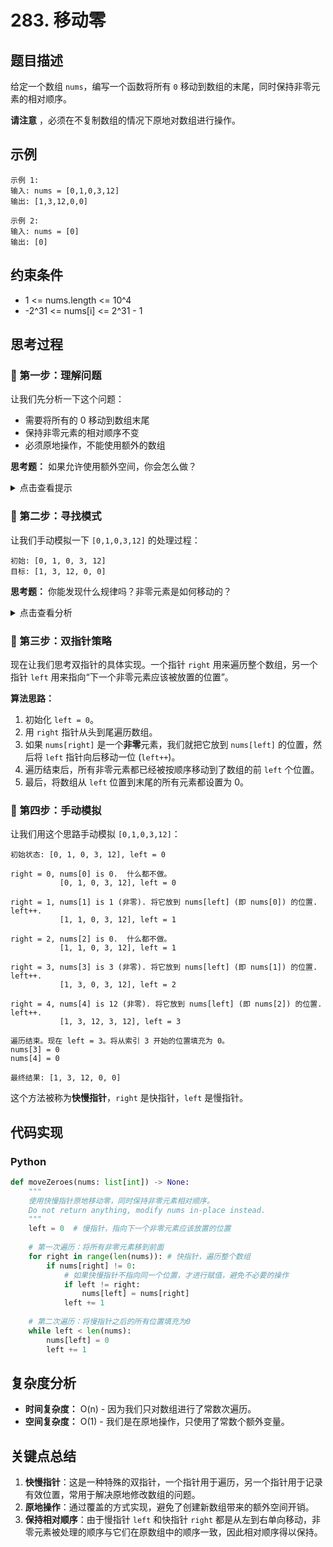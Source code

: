 # 283. 移动零

## 题目描述
给定一个数组 `nums`，编写一个函数将所有 `0` 移动到数组的末尾，同时保持非零元素的相对顺序。

**请注意** ，必须在不复制数组的情况下原地对数组进行操作。

## 示例
```
示例 1:
输入: nums = [0,1,0,3,12]
输出: [1,3,12,0,0]

示例 2:
输入: nums = [0]
输出: [0]
```

## 约束条件
- 1 <= nums.length <= 10^4
- -2^31 <= nums[i] <= 2^31 - 1

## 思考过程

### 🤔 第一步：理解问题
让我们先分析一下这个问题：
- 需要将所有的 0 移动到数组末尾
- 保持非零元素的相对顺序不变
- 必须原地操作，不能使用额外的数组

**思考题：** 如果允许使用额外空间，你会怎么做？

<details>
<summary>点击查看提示</summary>

可以创建一个新数组，先遍历一遍原数组，把所有非零元素按顺序放进新数组，然后计算新数组和原数组的长度差，在新数组末尾补上相应数量的零。但题目要求原地操作。

</details>

### 🤔 第二步：寻找模式
让我们手动模拟一下 `[0,1,0,3,12]` 的处理过程：

```
初始: [0, 1, 0, 3, 12]
目标: [1, 3, 12, 0, 0]
```

**思考题：** 你能发现什么规律吗？非零元素是如何移动的？

<details>
<summary>点击查看分析</summary>

观察发现：
- 非零元素 1, 3, 12 保持了原来的相对顺序。
- 它们好像被“压缩”到了数组的前面。
- 后面空出来的位置用 0 填充。

这提示我们可以用一个指针来记录“当前非零元素应该被放置的位置”。

</details>

### 🤔 第三步：双指针策略
现在让我们思考双指针的具体实现。一个指针 `right` 用来遍历整个数组，另一个指针 `left` 用来指向“下一个非零元素应该被放置的位置”。

**算法思路：**
1. 初始化 `left = 0`。
2. 用 `right` 指针从头到尾遍历数组。
3. 如果 `nums[right]` 是一个**非零**元素，我们就把它放到 `nums[left]` 的位置，然后将 `left` 指针向后移动一位 (`left++`)。
4. 遍历结束后，所有非零元素都已经被按顺序移动到了数组的前 `left` 个位置。
5. 最后，将数组从 `left` 位置到末尾的所有元素都设置为 0。

### 🤔 第四步：手动模拟
让我们用这个思路手动模拟 `[0,1,0,3,12]`：

```
初始状态: [0, 1, 0, 3, 12], left = 0

right = 0, nums[0] is 0.  什么都不做。
           [0, 1, 0, 3, 12], left = 0

right = 1, nums[1] is 1 (非零). 将它放到 nums[left] (即 nums[0]) 的位置. left++.
           [1, 1, 0, 3, 12], left = 1

right = 2, nums[2] is 0.  什么都不做。
           [1, 1, 0, 3, 12], left = 1

right = 3, nums[3] is 3 (非零). 将它放到 nums[left] (即 nums[1]) 的位置. left++.
           [1, 3, 0, 3, 12], left = 2

right = 4, nums[4] is 12 (非零). 将它放到 nums[left] (即 nums[2]) 的位置. left++.
           [1, 3, 12, 3, 12], left = 3

遍历结束。现在 left = 3。将从索引 3 开始的位置填充为 0。
nums[3] = 0
nums[4] = 0

最终结果: [1, 3, 12, 0, 0]
```

这个方法被称为**快慢指针**，`right` 是快指针，`left` 是慢指针。

## 代码实现

### Python
```python
def moveZeroes(nums: list[int]) -> None:
    """
    使用快慢指针原地移动零，同时保持非零元素相对顺序。
    Do not return anything, modify nums in-place instead.
    """
    left = 0  # 慢指针，指向下一个非零元素应该放置的位置
    
    # 第一次遍历：将所有非零元素移到前面
    for right in range(len(nums)): # 快指针，遍历整个数组
        if nums[right] != 0:
            # 如果快慢指针不指向同一个位置，才进行赋值，避免不必要的操作
            if left != right:
                nums[left] = nums[right]
            left += 1
    
    # 第二次遍历：将慢指针之后的所有位置填充为0
    while left < len(nums):
        nums[left] = 0
        left += 1

```

## 复杂度分析
- **时间复杂度：** O(n) - 因为我们只对数组进行了常数次遍历。
- **空间复杂度：** O(1) - 我们是在原地操作，只使用了常数个额外变量。

## 关键点总结
1. **快慢指针**：这是一种特殊的双指针，一个指针用于遍历，另一个指针用于记录有效位置，常用于解决原地修改数组的问题。
2. **原地操作**：通过覆盖的方式实现，避免了创建新数组带来的额外空间开销。
3. **保持相对顺序**：由于慢指针 `left` 和快指针 `right` 都是从左到右单向移动，非零元素被处理的顺序与它们在原数组中的顺序一致，因此相对顺序得以保持。
